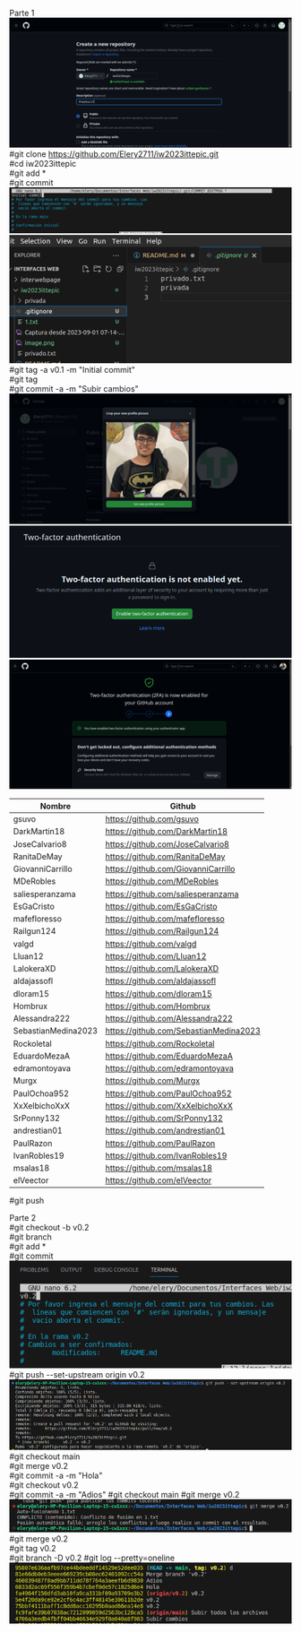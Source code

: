 Parte 1  
![Alt text](<Captura desde 2023-09-01 07-14-16.png>)  
#git clone https://github.com/Elery2711/iw2023ittepic.git  
#cd iw2023ittepic  
#git add *  
#git commit  
![Alt text](image.png)  
![Alt text](image-1.png)  
#git tag -a v0.1 -m "Initial commit"  
#git tag  
#git commit -a -m "Subir cambios"  
![Alt text](image-2.png)  
![Alt text](image-3.png)  
![Alt text](image-4.png)  

|Nombre             |Github |  
|-------------------|-------|
|gsuvo              |https://github.com/gsuvo|
|DarkMartin18       |https://github.com/DarkMartin18|
|JoseCalvario8      |https://github.com/JoseCalvario8|  
|RanitaDeMay        |https://github.com/RanitaDeMay|  
|GiovanniCarrillo   |https://github.com/GiovanniCarrillo|
|MDeRobles          |https://github.com/MDeRobles|
|saliesperanzama    |https://github.com/saliesperanzama|
|EsGaCristo         |https://github.com/EsGaCristo|
|mafefloresso       |https://github.com/mafefloresso|
|Railgun124         |https://github.com/Railgun124|
|valgd              |https://github.com/valgd|
|Lluan12            |https://github.com/Lluan12|
|LalokeraXD         |https://github.com/LalokeraXD|
|aldajassofl        |https://github.com/aldajassofl|
|dloram15           |https://github.com/dloram15|
|Hombrux            |https://github.com/Hombrux|
|Alessandra222      |https://github.com/Alessandra222|
|SebastianMedina2023|https://github.com/SebastianMedina2023|
|Rockoletal         |https://github.com/Rockoletal|
|EduardoMezaA       |https://github.com/EduardoMezaA|
|edramontoyava      |https://github.com/edramontoyava|
|Murgx              |https://github.com/Murgx|
|PaulOchoa952       |https://github.com/PaulOchoa952|
|XxXelbichoXxX      |https://github.com/XxXelbichoXxX|
|SrPonny132         |https://github.com/SrPonny132|
|andrestian01       |https://github.com/andrestian01|
|PaulRazon          |https://github.com/PaulRazon|
|IvanRobles19       |https://github.com/IvanRobles19|
|msalas18           |https://github.com/msalas18|
|elVeector          |https://github.com/elVeector|
#git push

Parte 2  
#git checkout -b v0.2  
#git branch  
#git add *  
#git commit  
![Alt text](image-5.png)  
#git push --set-upstream origin v0.2  
![Alt text](image-6.png)  
#git checkout main  
#git merge v0.2  
#git commit -a -m "Hola"  
#git checkout v0.2  
#git commit -a -m "Adios"
#git checkout main
#git merge v0.2
![Alt text](image-7.png)
#git merge v0.2  
#git tag v0.2  
#git branch -D v0.2
#git log --pretty=oneline
![Alt text](image-8.png)